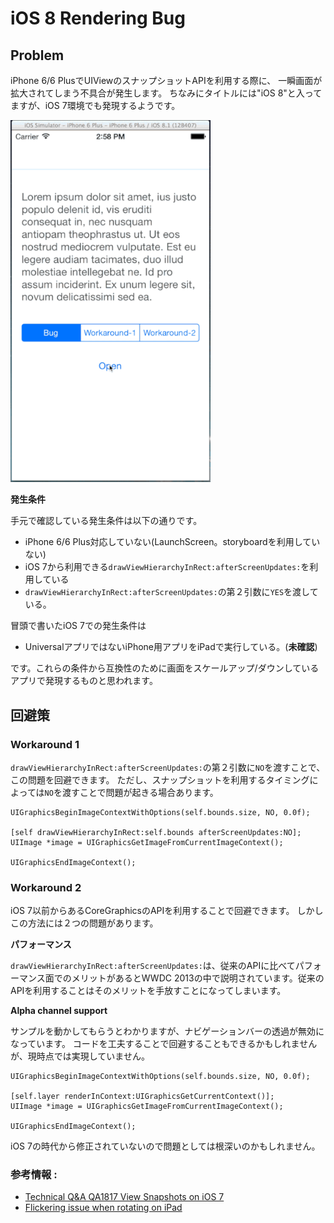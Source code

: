 iOS 8 Rendering Bug
============

## Problem

iPhone 6/6 PlusでUIViewのスナップショットAPIを利用する際に、
一瞬画面が拡大されてしまう不具合が発生します。
ちなみにタイトルには"iOS 8"と入ってますが、iOS 7環境でも発現するようです。

<img alt="sample" width="320" src="./Images/sample.gif" />

**発生条件**

手元で確認している発生条件は以下の通りです。

- iPhone 6/6 Plus対応していない(LaunchScreen。storyboardを利用していない)
- iOS 7から利用できる`drawViewHierarchyInRect:afterScreenUpdates:`を利用している
- `drawViewHierarchyInRect:afterScreenUpdates:`の第２引数に`YES`を渡している。

冒頭で書いたiOS 7での発生条件は

- UniversalアプリではないiPhone用アプリをiPadで実行している。(**未確認**)

です。これらの条件から互換性のために画面をスケールアップ/ダウンしているアプリで発現するものと思われます。

## 回避策

### Workaround 1

`drawViewHierarchyInRect:afterScreenUpdates:`の第２引数に`NO`を渡すことで、この問題を回避できます。
ただし、スナップショットを利用するタイミングによっては`NO`を渡すことで問題が起きる場合あります。

```objc
UIGraphicsBeginImageContextWithOptions(self.bounds.size, NO, 0.0f);

[self drawViewHierarchyInRect:self.bounds afterScreenUpdates:NO];
UIImage *image = UIGraphicsGetImageFromCurrentImageContext();

UIGraphicsEndImageContext();
```

### Workaround 2

iOS 7以前からあるCoreGraphicsのAPIを利用することで回避できます。
しかしこの方法には２つの問題があります。

**パフォーマンス**

`drawViewHierarchyInRect:afterScreenUpdates:`は、従来のAPIに比べてパフォーマンス面でのメリットがあるとWWDC 2013の中で説明されています。従来のAPIを利用することはそのメリットを手放すことになってしまいます。

**Alpha channel support**

サンプルを動かしてもらうとわかりますが、ナビゲーションバーの透過が無効になっています。
コードを工夫することで回避することもできるかもしれませんが、現時点では実現していません。

```objc
UIGraphicsBeginImageContextWithOptions(self.bounds.size, NO, 0.0f);

[self.layer renderInContext:UIGraphicsGetCurrentContext()];
UIImage *image = UIGraphicsGetImageFromCurrentImageContext();

UIGraphicsEndImageContext();
```

iOS 7の時代から修正されていないので問題としては根深いのかもしれません。

### 参考情報 :

- [Technical Q&A QA1817 View Snapshots on iOS 7](https://developer.apple.com/library/ios/qa/qa1817/_index.html)
- [Flickering issue when rotating on iPad](https://github.com/mrackwitz/MRProgress/issues/42)
